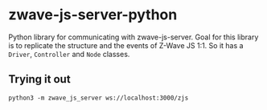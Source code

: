 # zwave-js-server-python

Python library for communicating with zwave-js-server. Goal for this library is to replicate the structure and the events of Z-Wave JS 1:1. So it has a `Driver`, `Controller` and `Node` classes.

## Trying it out

```shell
python3 -m zwave_js_server ws://localhost:3000/zjs
```
